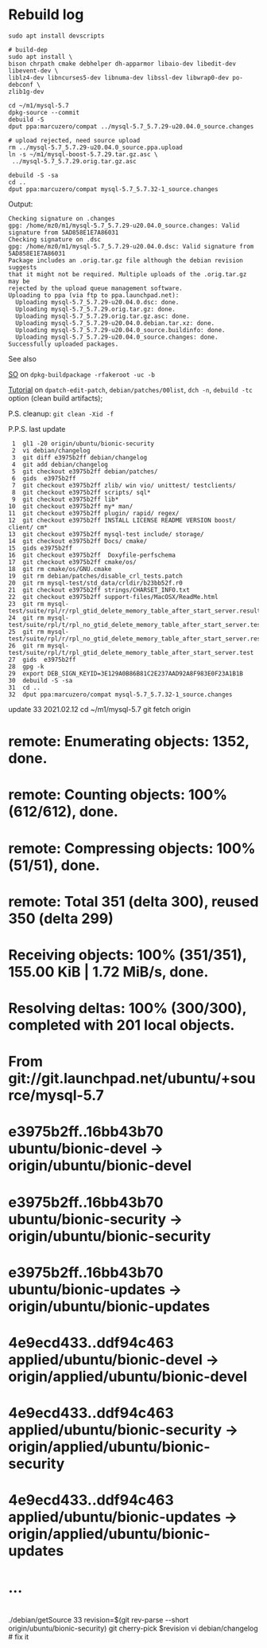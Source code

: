 # Rebuild log
```
sudo apt install devscripts

# build-dep
sudo apt install \
bison chrpath cmake debhelper dh-apparmor libaio-dev libedit-dev libevent-dev \
liblz4-dev libncurses5-dev libnuma-dev libssl-dev libwrap0-dev po-debconf \
zlib1g-dev

cd ~/m1/mysql-5.7
dpkg-source --commit
debuild -S
dput ppa:marcuzero/compat ../mysql-5.7_5.7.29-u20.04.0_source.changes

# upload rejected, need source upload
rm ../mysql-5.7_5.7.29-u20.04.0_source.ppa.upload
ln -s ~/m1/mysql-boost-5.7.29.tar.gz.asc \
 ../mysql-5.7_5.7.29.orig.tar.gz.asc

debuild -S -sa
cd ..
dput ppa:marcuzero/compat mysql-5.7_5.7.32-1_source.changes
```

Output:
```
Checking signature on .changes
gpg: /home/mz0/m1/mysql-5.7_5.7.29-u20.04.0_source.changes: Valid signature from 5AD858E1E7A86031
Checking signature on .dsc
gpg: /home/mz0/m1/mysql-5.7_5.7.29-u20.04.0.dsc: Valid signature from 5AD858E1E7A86031
Package includes an .orig.tar.gz file although the debian revision suggests
that it might not be required. Multiple uploads of the .orig.tar.gz may be
rejected by the upload queue management software.
Uploading to ppa (via ftp to ppa.launchpad.net):
  Uploading mysql-5.7_5.7.29-u20.04.0.dsc: done.
  Uploading mysql-5.7_5.7.29.orig.tar.gz: done.
  Uploading mysql-5.7_5.7.29.orig.tar.gz.asc: done.
  Uploading mysql-5.7_5.7.29-u20.04.0.debian.tar.xz: done.
  Uploading mysql-5.7_5.7.29-u20.04.0_source.buildinfo: done.
  Uploading mysql-5.7_5.7.29-u20.04.0_source.changes: done.
Successfully uploaded packages.
```

See also

[SO](https://askubuntu.com/a/28373) on `dpkg-buildpackage -rfakeroot -uc -b`

[Tutorial](https://wiki.debian.org/BuildingTutorial) on `dpatch-edit-patch`, `debian/patches/00list`, `dch -n`, `debuild -tc` option (clean build artifacts);

P.S. cleanup: `git clean -Xid -f`

P.P.S. last update
```
 1  gl1 -20 origin/ubuntu/bionic-security 
 2  vi debian/changelog
 3  git diff e3975b2ff debian/changelog
 4  git add debian/changelog
 5  git checkout e3975b2ff debian/patches/
 6  gids  e3975b2ff
 7  git checkout e3975b2ff zlib/ win vio/ unittest/ testclients/ 
 8  git checkout e3975b2ff scripts/ sql*
 9  git checkout e3975b2ff lib*
10  git checkout e3975b2ff my* man/
11  git checkout e3975b2ff plugin/ rapid/ regex/
12  git checkout e3975b2ff INSTALL LICENSE README VERSION boost/ client/ cm*
13  git checkout e3975b2ff mysql-test include/ storage/
14  git checkout e3975b2ff Docs/ cmake/ 
15  gids e3975b2ff 
16  git checkout e3975b2ff  Doxyfile-perfschema
17  git checkout e3975b2ff cmake/os/
18  git rm cmake/os/GNU.cmake
19  git rm debian/patches/disable_crl_tests.patch
20  git rm mysql-test/std_data/crldir/b23bb52f.r0
21  git checkout e3975b2ff strings/CHARSET_INFO.txt
22  git checkout e3975b2ff support-files/MacOSX/ReadMe.html
23  git rm mysql-test/suite/rpl/r/rpl_gtid_delete_memory_table_after_start_server.result 
24  git rm mysql-test/suite/rpl/t/rpl_no_gtid_delete_memory_table_after_start_server.test 
25  git rm mysql-test/suite/rpl/r/rpl_no_gtid_delete_memory_table_after_start_server.result 
26  git rm mysql-test/suite/rpl/t/rpl_gtid_delete_memory_table_after_start_server.test 
27  gids  e3975b2ff 
28  gpg -k
29  export DEB_SIGN_KEYID=3E129A0B86B81C2E237AAD92A8F983E0F23A1B1B
30  debuild -S -sa
31  cd ..
32  dput ppa:marcuzero/compat mysql-5.7_5.7.32-1_source.changes
```

update 33 2021.02.12
cd ~/m1/mysql-5.7
git fetch origin
# remote: Enumerating objects: 1352, done.
# remote: Counting objects: 100% (612/612), done.
# remote: Compressing objects: 100% (51/51), done.
# remote: Total 351 (delta 300), reused 350 (delta 299)
# Receiving objects: 100% (351/351), 155.00 KiB | 1.72 MiB/s, done.
# Resolving deltas: 100% (300/300), completed with 201 local objects.
# From git://git.launchpad.net/ubuntu/+source/mysql-5.7
#    e3975b2ff..16bb43b70  ubuntu/bionic-devel             -> origin/ubuntu/bionic-devel
#    e3975b2ff..16bb43b70  ubuntu/bionic-security          -> origin/ubuntu/bionic-security
#    e3975b2ff..16bb43b70  ubuntu/bionic-updates           -> origin/ubuntu/bionic-updates
#    4e9ecd433..ddf94c463  applied/ubuntu/bionic-devel     -> origin/applied/ubuntu/bionic-devel
#    4e9ecd433..ddf94c463  applied/ubuntu/bionic-security  -> origin/applied/ubuntu/bionic-security
#    4e9ecd433..ddf94c463  applied/ubuntu/bionic-updates   -> origin/applied/ubuntu/bionic-updates
#    ...
#
./debian/getSource 33
revision=$(git rev-parse --short origin/ubuntu/bionic-security)
git cherry-pick $revision
vi debian/changelog # fix it
